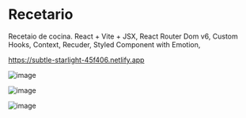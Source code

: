 # Recetario
Recetaio de cocina.
React + Vite +  JSX, React Router Dom v6,
Custom Hooks, Context, Recuder, Styled Component with Emotion, 


https://subtle-starlight-45f406.netlify.app

![image](https://github.com/afmarquinho/Recetario/assets/114000603/1358b698-de54-41bd-b73b-0acbbd58a368)

![image](https://github.com/afmarquinho/Recetario/assets/114000603/d0a2fa5b-34b2-4ba6-b619-ffb3f62cb778)

![image](https://github.com/afmarquinho/Recetario/assets/114000603/0979daa4-7b5c-41b9-af10-9cf181c9e5fb)
